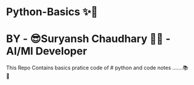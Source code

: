 # Python-Basics ✨💫

# BY - 😎Suryansh Chaudhary 🧑‍💻 -  AI/Ml Developer

This Repo Contains basics pratice code of # python and code notes .......📚📘
